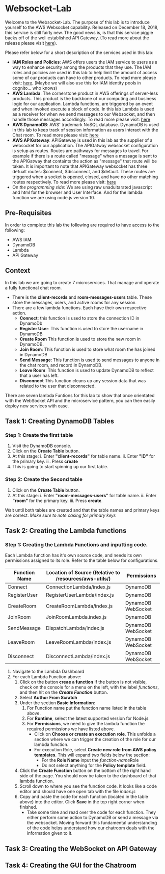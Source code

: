 # Websocket-Lab
Welcome to the Websocket-Lab. The purpose of this lab is to introduce yourself to the AWS Websocket capability.
Released on December 18, 2018, this service is still fairly new. The good news is, is that this service piggie
backs off of the well established API Gateway. (To read more about the release please visit [here](https://aws.amazon.com/blogs/compute/announcing-websocket-apis-in-amazon-api-gateway/)). 

Please refer below for a short description of the services used in this lab:
* **IAM Roles and Policies**: AWS offers users the IAM service to users as a way to enhance security among the products that they use.
The IAM roles and policies are used in this lab to help limit the amount of access some of our products can have to other products.
To read more please visit: [here](https://aws.amazon.com/iam/).
(Maybe we will also use this for IAM identity pools in cognito... who knows)
* **AWS Lambda**: The cornerstone product in AWS offerings of server-less products. This product is the backbone of our computing and business logic for our application. Lambda functions, are triggered by an event and when invoked execute a block of code. In this lab
Lambda is used as a receiver for when we send messages to our Websocket, and then handle those messages accordingly. 
To read more please visit: [here](https://aws.amazon.com/lambda/)
* **AWS DynamoDB**: AWS' trademark NoSQL database. DynamoDB is used in this lab to keep track of session information as users interact with 
the Chat room.
To read more please visit: [here](https://aws.amazon.com/dynamodb/)
* **AWS APIGateway**: APIGateway is used in this lab as the supplier of a websocket for our application. The APIGatway websocket configuration is setup as routes. Routes are pathways for messages to travel. For example if there is a route called "message" when
a message is sent to the APIGatway that containts the action as "message" that route will be taken. It is important to note that 
APIGateway websocket has three defualt routes: $connect, $disconnect, and $default. These routes are triggered when a socket is opened, closed, and have no other matching routes respectively.
To read more please visit: [here](https://aws.amazon.com/api-gateway/)
* On *the programming side*: We are using raw unadultarated javascript and html for the browser and User Interface. And for the lambda function we are using node.js version 10.

## Pre-Requisites
In order to complete this lab the following are required to have access to the following:
* AWS IAM
* DynamoDB
* Lambda
* API Gateway 

## Context
In this lab we are going to create 7 microservices. That manage and operate a fully functional chat room.

* There is the **client-records** and **room-messages-users** table. These store the messages, users, and active rooms for any session.
* There are a few lambda functions. Each have their own respective action.
    * **Connect**: this function is used to store the connection ID in DynamoDb
    * **Register User**: This function is used to store the username in DynamoDB
    * **Create Room** This function is used to store the new room in DynamoDB.
    * **Join Room**: This function is used to store what room the has joined in DynamoDB
    * **Send Message**: This function is used to send messages to anyone in the chat room, and record in DynamoDB.
    * **Leave Room**: This function is used to update DynamoDB to reflect that a user has left.
    * **Disconnect** This function cleans up any session data that was related to the user that disconnected.

There are seven lambda Funtions for this lab to show that once orientated with the WebSocket API and the microservice pattern, you can then easily deploy new services with ease.

## Task 1: Creating DynamoDB Tables

### Step 1: Create the first table
1. Visit the DynamoDB console.
2. Click on the **Create Table** button.
3. At this stage:
    i. Enter **"client-records"** for table name.
    ii. Enter **"ID"** for the primary key.
    iii. Press **create**
4. This is going to start spinning up our first table.
### Step 2: Create the Second table
1. Click on the **Create Table** button.
2. At this stage:
    i. Enter **"room-messages-users"** for table name.
    ii. Enter **"room"** for the primary key.
    iii. Press **create**.

Wait until both tables are created and that the table names and primary keys are correct. *Make sure to note casing for primary keys*

## Task 2: Creating the Lambda functions
### Step 1: Creating the Lambda Functions and inputting code. 
Each Lambda function has it's own source code, and needs its own permissions assigned to its role. Refer to the table below for configurations.

| Function Name | Location of Source (Relative to /resources/aws-utils/) | Permissions        |
|---------------|--------------------------------------------------------|--------------------|
| Connect       | ConnectionLambda/index.js                              | DynamoDB           |
| RegisterUser  | RegisterUserLambda/index.js                            | DynamoDB           |
| CreateRoom    | CreateRoomLambda/index.js                              | DynamoDB WebSocket |
| JoinRoom      | JoinRoomLambda.index.js                                | DynamoDB           |
| SendMessage   | DispatchLambda/index.js                                | DynamoDB WebSocket |
| LeaveRoom     | LeaveRoomLambda/index.js                               | DynamoDB WebSocket |
| Disconnect    | DisconnectLambda/index.js                              | DynamoDB WebSocket |

1. Navigate to the Lambda Dashboard
2. For each Lambda Function above:
    1. Click on the button **creae a function** If the button is not visible, check on the console for a menu on the left, with the label *functions*, and then hit on the ***Create Function*** button.
    2. Select **Author From Scratch** 
    3. Under the section **Basic Information**:
        1. For Function name put the function name listed in the table above.
        2. For **Runtime**, select the latest supported version for Node.js
        3. For **Permissions**, we need to give the lambda function the required permissions we have listed above.
            * Click on **Choose or create an execution role**. This unfolds a section where we can trigger the creation of the role for our lambda function.
            * For execution Role, select **Create new role from AWS policy templates**. This will expand two fields below the section: 
                * For the **Role Name** input the *function-name*Role 
                * Do not select anything for the **Policy template** field.
    4. Click the **Create Function** button on the bottom of the right hand side of the page. You should now be taken to the dashboard of that lambda function.
    5. Scroll down to where you see the function code. It looks like a code editor and should have one open tab with the file *index.js* 
    6. Copy and paste the code for each function (located in the table above) into the editor. Click **Save** in the top right corner when finished.
        * Take some time and read over the code for each function. They either perform some action to DynamoDB or send a message via the websocket. Moving forward this fundamental understanding of the code helps understand how our chatroom deals with the information given to it. 

## Task 3: Creating the WebSocket on API Gateway

## Task 4: Creating the GUI for the Chatroom


